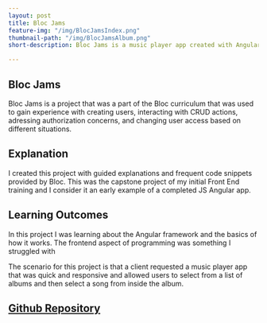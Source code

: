 ```yaml
---
layout: post
title: Bloc Jams
feature-img: "/img/BlocJamsIndex.png"
thumbnail-path: "/img/BlocJamsAlbum.png"
short-description: Bloc Jams is a music player app created with Angular.

---
```


Bloc Jams
--------------

Bloc Jams is a project that was a part of the Bloc curriculum that was used to gain experience with creating users, interacting with CRUD actions,
adressing authorization concerns, and changing user access based on different situations.

Explanation
-----
I created this project with guided explanations and frequent code snippets provided by Bloc. This was the capstone project of my initial Front End training and
I consider it an early example of a completed JS Angular app.

Learning Outcomes
-----
In this project I was learning about the Angular framework and the basics of how it works. The frontend aspect of programming was something I struggled with 

The scenario for this project is that a client requested a music player app that was quick and responsive and allowed users to select from a list of albums and then
select a song from inside the album.

[Github Repository](https://github.com/dwaite498/bloc-jams-angular)
-----
